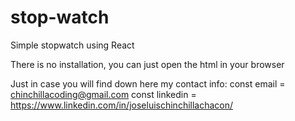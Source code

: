 # stop-watch
Simple stopwatch using React

There is no installation, you can just open the html in your browser

Just in case you will find down here my contact info:
const email = chinchillacoding@gmail.com
const linkedin = https://www.linkedin.com/in/joseluischinchillachacon/